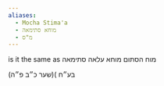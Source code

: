 ```yaml
---
aliases:
  - Mocha Stima'a
  - מוחא סתימאה
  - מ"ס
---
```


is it the same as מוח הסתום
מוחא עלאה סתימאה

בע״ח )(שער כ״ב פ״ה)